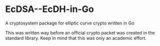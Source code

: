 # EcDSA--EcDH-in-Go
A cryptosystem package for elliptic curve crypto written in Go

This was written way before an official crypto packet was created in the standard library.
Keep in mind that this was only an academic effort.
